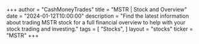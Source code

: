 +++
author = "CashMoneyTrades"
title = "MSTR | Stock and Overview"
date = "2024-01-12T10:00:00"
description = "Find the latest information about trading MSTR stock for a full financial overview to help with your stock trading and investing."
tags = [
"Stocks",
]
layout = "stocks"
ticker = "MSTR"
+++
        


    
        
